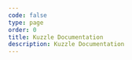 ```yaml
---
code: false
type: page
order: 0
title: Kuzzle Documentation
description: Kuzzle Documentation
---
```


<Home />

